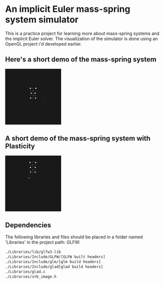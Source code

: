 # An implicit Euler mass-spring system simulator 
This is a practice project for learning more about mass-spring systems and the implicit Euler solver. 
The visualization of the simulator is done using an OpenGL project i'd developed earlier.

## Here's a short demo of the mass-spring system
![Demo](Demo/Non-Stiff%20Spring%20System%20with%20Euler.gif)

## A short demo of the mass-spring system with Plasticity
![Demo](Demo/Plastic%20Deformation.gif)

## Dependencies
The following libraries and files should be placed in a folder named 'Libraries' in the project path:
GLFW: 
```
./Libraries/lib/glfw3.lib
./Libraries/Include/GLFW/[GLFW built headers]
./Libraries/Include/glm/[glm build headers]
./Libraries/Include/glad[glad build headers]
./Libraries/glad.c
./Libraries/stb_image.h
```